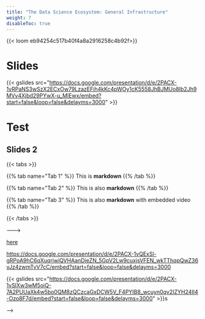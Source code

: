 ```yaml
---
title: "The Data Science Ecosystem: General Infrastructure"
weight: 7
disableToc: true
---
```


{{< loom eb94254c517b40f4a8a2916258c4b92f>}}

# Slides

{{< gslides src="https://docs.google.com/presentation/d/e/2PACX-1vRPaNS3wSzX2ECxOw79LzazEFih4kKc4pWOy1cK5558JhBJMUo8Ib2Jh9MVv4Xjbd29PYwX-u_MlEwx/embed?start=false&loop=false&delayms=3000" >}}



# Test

## Slides 2

{{< tabs >}}

{{% tab name="Tab 1" %}}
This is **markdown**
{{% /tab %}}

{{% tab name="Tab 2" %}}
This is also **markdown**
{{% /tab %}}

{{% tab name="Tab 3" %}}
This is also **markdown** with embedded video
{{% /tab %}}

{{< /tabs >}}

--->



[here](https://docs.google.com/presentation/d/e/2PACX-1vSIXw3wM5oiQ-7A2PUUaXk4w5bo0QM8zQCzcaGxDCW5V_F4PYIB8_wcuyn0qv2IZYH24II4-Ozo8F7d/embed?start=false&loop=false&delayms=3000)

https://docs.google.com/presentation/d/e/2PACX-1vQExSl-gRPoA9hC6qXuqrjwiQVHAanDieZN_5GpV2Lw9cuxjsVFEN_wkTThqpQwZ36vJz4zwmTvV7cC/embed?start=false&loop=false&delayms=3000 


{{< gslides src="https://docs.google.com/presentation/d/e/2PACX-1vSIXw3wM5oiQ-7A2PUUaXk4w5bo0QM8zQCzcaGxDCW5V_F4PYIB8_wcuyn0qv2IZYH24II4-Ozo8F7d/embed?start=false&loop=false&delayms=3000" >}}s

-->